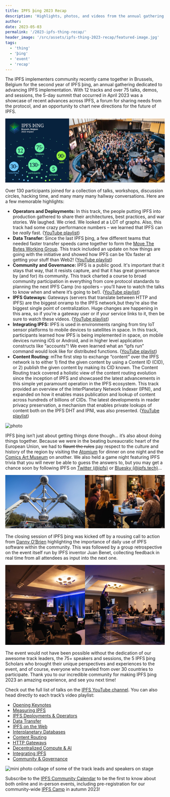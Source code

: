 ```yaml
---
title: IPFS þing 2023 Recap
description: 'Highlights, photos, and videos from the annual gathering of the IPFS implementers community.'
author:
date: 2023-05-03
permalink: '/2023-ipfs-thing-recap/'
header_image: '/src/assets/ipfs-thing-2023-recap/featured-image.jpg'
tags:
  - 'thing'
  - 'þing'
  - 'event'
  - 'recap'
---
```


The IPFS implementers community recently came together in Brussels, Belgium for the second year of IPFS þing, an annual gathering dedicated to advancing IPFS implementation. With 12 tracks and over 75 talks, demos, and sessions, the 5-day summit that occurred in April 2023 was a showcase of recent advances across IPFS, a forum for sharing needs from the protocol, and an opportunity to chart new directions for the future of IPFS. 

![photo](/src/assets/ipfs-thing-2023-recap/group-collage.jpg) 

Over 130 participants joined for a collection of talks, workshops, discussion circles, hacking time, and many many many hallway conversations. Here are a few memorable highlights:

* **Operators and Deployments:** In this track, the people putting IPFS into production gathered to share their architectures, best practices, and war stories. We laughed. We cried. We looked at a LOT of graphs. Also, this track had some crazy performance numbers – we learned that IPFS can be _really_ fast. ([YouTube playlist](https://www.youtube.com/watch?v=bILa9sPpBMs&list=PLuhRWgmPaHtTYOY5l8nehP_Vt6Ek-svrp))
* **Data Transfer:** Since the last IPFS þing, a few different teams that needed faster transfer speeds came together to form the [Move The Bytes Working Group](https://mtngs.io/ipfs/move-the-bytes-wg/). This track included an update on how things are going with the initiative and showed how IPFS can be 10x faster at getting your stuff than Web2! ([YouTube playlist](https://www.youtube.com/watch?v=13_zr--akhs&list=PLuhRWgmPaHtS6WBDGK8oxcBHA6ILKatVk))
* **Community and Governance:** IPFS is a public good. It's important that it stays that way, that it resists capture, and that it has great governance by (and for) its community. This track charted a course to broad community participation in everything from core protocol standards to planning the next IPFS Camp (no spoilers – you’ll have to watch the talks to know when and where it’s going to be!). ([YouTube playlist](https://www.youtube.com/watch?v=U2qvvQxIdws&list=PLuhRWgmPaHtTIFbOVO5YfXkoFg6wIGbBN))
* **IPFS Gateways:** Gateways (servers that translate between HTTP and IPFS) are the biggest onramp to the IPFS network,but they’re also the biggest single point of centralization. Huge changes are happening in this area, so if you’re a gateway user or if your service links to it, then be sure to watch these videos. ([YouTube playlist](https://www.youtube.com/watch?v=p89i9_AskIw&list=PLuhRWgmPaHtTapMgLW7rRh92Tk8u7wip5))
* **Integrating IPFS:** IPFS is used in environments ranging from tiny IoT sensor platforms to mobile devices to satellites in space. In this track, participants learned how IPFS is being implemented in space, on mobile devices running  iOS or Android, and in higher level application constructs like “accounts”! We even learned what an “ipfs run” command would look like for distributed functions. ([YouTube playlist](https://www.youtube.com/watch?v=drvFcbykHYY&list=PLuhRWgmPaHtTI0MS6ZjSJjBxZp7rcjSS_))
* **Content Routing:** mThe first step to exchange “content” over the IPFS network is to either 1) find the given content by using a Content ID (CID), or 2) publish the given content by making its CID known. The Content Routing track covered a holistic view of the content routing evolution since the inception of IPFS and showcased the latest advancements in this simple yet paramount operation in the IPFS ecosystem. This track provided an overview of the InterPlanetary Network Indexer (IPNI), and expanded on how it enables mass publication and lookup of content across hundreds of billions of CIDs. The latest developments in reader privacy preservation, a mechanism that enables private lookups of content both on the IPFS DHT and IPNI, was also presented. ([YouTube playlist](https://www.youtube.com/watch?v=oe7fjOl-q0s&list=PLuhRWgmPaHtRBWV3SvInC5ATS8aKV3lsW))

![photo](/src/assets/ipfs-thing-2023-recap/ipfs-thing-1.png)

IPFS þing isn’t just about getting things done though… it’s also about doing things together. Because we were in the beating bureaucratic heart of the European Union, we had to ~~flaunt the rules~~ pay respect to the culture and history of the region by visiting the [Atomium](https://atomium.be/home/Index) for dinner on one night and the [Comics Art Museum](https://www.comicscenter.net/en/home) on another. We also held a game night featuring IPFS trivia that you will never be able to guess the answers to, but you may get a chance soon by following IPFS on [Twitter (@ipfs)](https://twitter.com/ipfs) or [Bluesky (@ipfs.tech)](https://staging.bsky.app/profile/ipfs.tech)…

![atomium/fun photos](/src/assets/ipfs-thing-2023-recap/atomium-collage.jpg)

The closing session of IPFS þing was kicked off by a rousing call to action from [Danny O’Brien](https://twitter.com/mala) highlighting the importance of daily use of IPFS software within the community. This was followed by a group retrospective on the event itself run by IPFS inventor Juan Benet, collecting feedback in real time from all attendees as input into the next one.

![side by side photos: danny on stage, and juan running the retro](/src/assets/ipfs-thing-2023-recap/danny-juan-1.jpg)

The event would not have been possible without the dedication of our awesome track leaders, the 75+ speakers and sessions, the 5 IPFS þing Scholars who brought their unique perspectives and experiences to the event, and of course, everyone who traveled from over 30 countries to participate. Thank you to our incredible community for making IPFS þing 2023 an amazing experience, and see you next time!

Check out the full list of talks on the [IPFS YouTube channel](https://www.youtube.com/@IPFSbot/playlists). You can also head directly to each track’s video playlist:

* [Opening Keynotes](https://www.youtube.com/watch?v=G2hlQqvjE-Y&list=PLuhRWgmPaHtRnO5G2EF0RxYebcQzLDf5F)
* [Measuring IPFS](https://www.youtube.com/watch?v=O8Nk1FN04Q8&list=PLuhRWgmPaHtQkkbiq-PbIkt9_S2NjJz6x)
* [IPFS Deployments & Operators](https://www.youtube.com/watch?v=bILa9sPpBMs&list=PLuhRWgmPaHtTYOY5l8nehP_Vt6Ek-svrp)
* [Data Transfer](https://www.youtube.com/watch?v=13_zr--akhs&list=PLuhRWgmPaHtS6WBDGK8oxcBHA6ILKatVk)
* [IPFS on the Web](https://www.youtube.com/watch?v=dn8PssXkRbY&list=PLuhRWgmPaHtQ-TO65P62tqfUM85HCIqSj)
* [Interplanetary Databases](https://www.youtube.com/watch?v=tjSuNmCTnyU&list=PLuhRWgmPaHtTO8hr2CYiJPTSe7wybW_op)
* [Content Routing](https://www.youtube.com/watch?v=oe7fjOl-q0s&list=PLuhRWgmPaHtRBWV3SvInC5ATS8aKV3lsW)
* [HTTP Gateways](https://www.youtube.com/watch?v=p89i9_AskIw&list=PLuhRWgmPaHtTapMgLW7rRh92Tk8u7wip5)
* [Decentralized Compute & AI](https://www.youtube.com/watch?v=LK9QjOJIPkQ&list=PLuhRWgmPaHtQ_lKtbTR-vIW1LYuTjcaPw)
* [Integrating IPFS](https://www.youtube.com/watch?v=drvFcbykHYY&list=PLuhRWgmPaHtTI0MS6ZjSJjBxZp7rcjSS_)
* [Community & Governance](https://www.youtube.com/watch?v=U2qvvQxIdws&list=PLuhRWgmPaHtTIFbOVO5YfXkoFg6wIGbBN)

![mini photo collage of some of the track leads and speakers on stage](/src/assets/ipfs-thing-2023-recap/speaker-collage.jpg)

Subscribe to the [IPFS Community Calendar](https://lu.ma/ipfs) to be the first to know about both online and in-person events, including pre-registration for our community-wide [IPFS Camp](https://ipfs.camp/) in autumn 2023!
